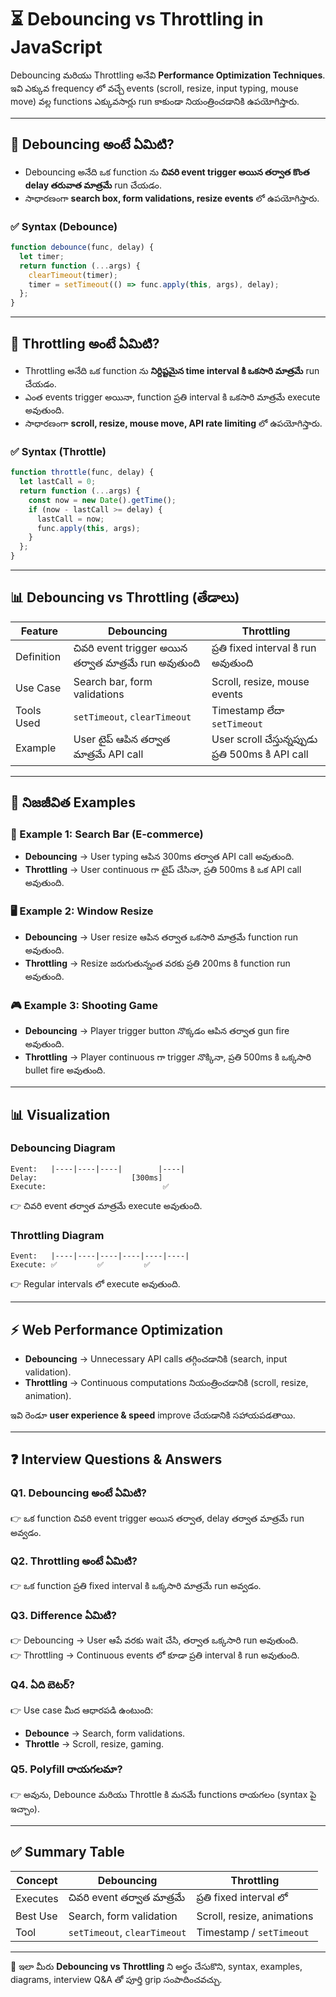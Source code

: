 # ⏳ Debouncing vs Throttling in JavaScript

Debouncing మరియు Throttling అనేవి **Performance Optimization Techniques**.  
ఇవి ఎక్కువ frequency లో వచ్చే events (scroll, resize, input typing, mouse move) వల్ల functions ఎక్కువసార్లు run కాకుండా నియంత్రించడానికి ఉపయోగిస్తారు.

---

## 📌 Debouncing అంటే ఏమిటి?

- Debouncing అనేది ఒక function ను **చివరి event trigger అయిన తర్వాత కొంత delay తరువాత మాత్రమే** run చేయడం.  
- సాధారణంగా **search box, form validations, resize events** లో ఉపయోగిస్తారు.

### ✅ Syntax (Debounce)
```js
function debounce(func, delay) {
  let timer;
  return function (...args) {
    clearTimeout(timer);
    timer = setTimeout(() => func.apply(this, args), delay);
  };
}
```

---

## 📌 Throttling అంటే ఏమిటి?

- Throttling అనేది ఒక function ను **నిర్దిష్టమైన time interval కి ఒకసారి మాత్రమే** run చేయడం.  
- ఎంత events trigger అయినా, function ప్రతి interval కి ఒకసారి మాత్రమే execute అవుతుంది.  
- సాధారణంగా **scroll, resize, mouse move, API rate limiting** లో ఉపయోగిస్తారు.

### ✅ Syntax (Throttle)
```js
function throttle(func, delay) {
  let lastCall = 0;
  return function (...args) {
    const now = new Date().getTime();
    if (now - lastCall >= delay) {
      lastCall = now;
      func.apply(this, args);
    }
  };
}
```

---

## 📊 Debouncing vs Throttling (తేడాలు)

| Feature    | Debouncing                                    | Throttling                        |
| ---------- | --------------------------------------------- | --------------------------------- |
| Definition | చివరి event trigger అయిన తర్వాత మాత్రమే run అవుతుంది | ప్రతి fixed interval కి run అవుతుంది |
| Use Case   | Search bar, form validations                  | Scroll, resize, mouse events      |
| Tools Used | `setTimeout`, `clearTimeout`                  | Timestamp లేదా `setTimeout`        |
| Example    | User టైప్ ఆపిన తర్వాత మాత్రమే API call         | User scroll చేస్తున్నప్పుడు ప్రతి 500ms కి API call |

---

## 📌 నిజజీవిత Examples

### 🔎 Example 1: Search Bar (E-commerce)
- **Debouncing** → User typing ఆపిన 300ms తర్వాత API call అవుతుంది.  
- **Throttling** → User continuous గా టైప్ చేసినా, ప్రతి 500ms కి ఒక API call అవుతుంది.  

### 🖥️ Example 2: Window Resize
- **Debouncing** → User resize ఆపిన తర్వాత ఒకసారి మాత్రమే function run అవుతుంది.  
- **Throttling** → Resize జరుగుతున్నంత వరకు ప్రతి 200ms కి function run అవుతుంది.  

### 🎮 Example 3: Shooting Game
- **Debouncing** → Player trigger button నొక్కడం ఆపిన తర్వాత gun fire అవుతుంది.  
- **Throttling** → Player continuous గా trigger నొక్కినా, ప్రతి 500ms కి ఒక్కసారి bullet fire అవుతుంది.  

---

## 📊 Visualization

### Debouncing Diagram
```
Event:   |----|----|----|        |----|
Delay:                     [300ms]
Execute:                          ✅
```
👉 చివరి event తర్వాత మాత్రమే execute అవుతుంది.  

### Throttling Diagram
```
Event:   |----|----|----|----|----|----|
Execute: ✅         ✅         ✅
```
👉 Regular intervals లో execute అవుతుంది.  

---

## ⚡ Web Performance Optimization

- **Debouncing** → Unnecessary API calls తగ్గించడానికి (search, input validation).  
- **Throttling** → Continuous computations నియంత్రించడానికి (scroll, resize, animation).  

ఇవి రెండూ **user experience & speed** improve చేయడానికి సహాయపడతాయి.  

---

## ❓ Interview Questions & Answers

### Q1. Debouncing అంటే ఏమిటి?
👉 ఒక function చివరి event trigger అయిన తర్వాత, delay తర్వాత మాత్రమే run అవ్వడం.  

### Q2. Throttling అంటే ఏమిటి?
👉 ఒక function ప్రతి fixed interval కి ఒక్కసారి మాత్రమే run అవ్వడం.  

### Q3. Difference ఏమిటి?
👉 Debouncing → User ఆపే వరకు wait చేసి, తర్వాత ఒక్కసారి run అవుతుంది.  
👉 Throttling → Continuous events లో కూడా ప్రతి interval కి run అవుతుంది.  

### Q4. ఏది బెటర్?
👉 Use case మీద ఆధారపడి ఉంటుంది:  
- **Debounce** → Search, form validations.  
- **Throttle** → Scroll, resize, gaming.  

### Q5. Polyfill రాయగలమా?
👉 అవును, Debounce మరియు Throttle కి మనమే functions రాయగలం (syntax పై ఇచ్చాం).  

---

## ✅ Summary Table

| Concept  | Debouncing                   | Throttling                 |
| -------- | ---------------------------- | -------------------------- |
| Executes | చివరి event తర్వాత మాత్రమే     | ప్రతి fixed interval లో     |
| Best Use | Search, form validation      | Scroll, resize, animations |
| Tool     | `setTimeout`, `clearTimeout` | Timestamp / `setTimeout`   |

---

🚀 ఇలా మీరు **Debouncing vs Throttling** ని అర్థం చేసుకొని, syntax, examples, diagrams, interview Q&A తో పూర్తి grip సంపాదించవచ్చు.
